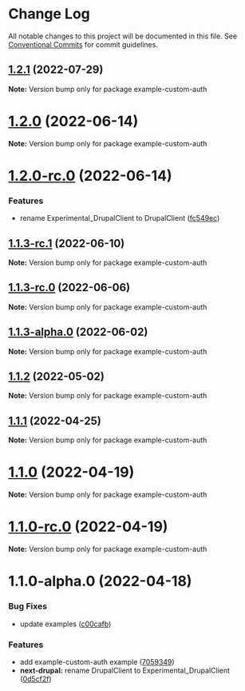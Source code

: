 # Change Log

All notable changes to this project will be documented in this file.
See [Conventional Commits](https://conventionalcommits.org) for commit guidelines.

## [1.2.1](https://github.com/chapter-three/next-drupal/compare/example-custom-auth@1.2.0...example-custom-auth@1.2.1) (2022-07-29)

**Note:** Version bump only for package example-custom-auth





# [1.2.0](https://github.com/chapter-three/next-drupal/compare/example-custom-auth@1.2.0-rc.0...example-custom-auth@1.2.0) (2022-06-14)

**Note:** Version bump only for package example-custom-auth





# [1.2.0-rc.0](https://github.com/chapter-three/next-drupal/compare/example-custom-auth@1.1.3-rc.1...example-custom-auth@1.2.0-rc.0) (2022-06-14)


### Features

* rename Experimental_DrupalClient to DrupalClient ([fc549ec](https://github.com/chapter-three/next-drupal/commit/fc549ecab94a5a1e67f38b4e951351365adbb1f5))





## [1.1.3-rc.1](https://github.com/chapter-three/next-drupal/compare/example-custom-auth@1.1.3-rc.0...example-custom-auth@1.1.3-rc.1) (2022-06-10)

**Note:** Version bump only for package example-custom-auth





## [1.1.3-rc.0](https://github.com/chapter-three/next-drupal/compare/example-custom-auth@1.1.3-alpha.0...example-custom-auth@1.1.3-rc.0) (2022-06-06)

**Note:** Version bump only for package example-custom-auth





## [1.1.3-alpha.0](https://github.com/chapter-three/next-drupal/compare/example-custom-auth@1.1.2...example-custom-auth@1.1.3-alpha.0) (2022-06-02)

**Note:** Version bump only for package example-custom-auth





## [1.1.2](https://github.com/chapter-three/next-drupal/compare/example-custom-auth@1.1.1...example-custom-auth@1.1.2) (2022-05-02)

**Note:** Version bump only for package example-custom-auth





## [1.1.1](https://github.com/chapter-three/next-drupal/compare/example-custom-auth@1.1.0...example-custom-auth@1.1.1) (2022-04-25)

**Note:** Version bump only for package example-custom-auth





# [1.1.0](https://github.com/chapter-three/next-drupal/compare/example-custom-auth@1.1.0-rc.0...example-custom-auth@1.1.0) (2022-04-19)

**Note:** Version bump only for package example-custom-auth





# [1.1.0-rc.0](https://github.com/chapter-three/next-drupal/compare/example-custom-auth@1.1.0-alpha.0...example-custom-auth@1.1.0-rc.0) (2022-04-19)

**Note:** Version bump only for package example-custom-auth





# 1.1.0-alpha.0 (2022-04-18)


### Bug Fixes

* update examples ([c00cafb](https://github.com/chapter-three/next-drupal/commit/c00cafbf3c667265fd6f0478164808664f778433))


### Features

* add example-custom-auth example ([7059349](https://github.com/chapter-three/next-drupal/commit/7059349256225bb075c6a24ff6527128dc877cd2))
* **next-drupal:** rename DrupalClient to Experimental_DrupalClient ([0d5cf2f](https://github.com/chapter-three/next-drupal/commit/0d5cf2f44b503a2d8e61eee19146fd5b797356ab))
